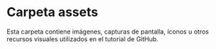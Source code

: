 # Carpeta assets

Esta carpeta contiene imágenes, capturas de pantalla, íconos u otros recursos visuales utilizados en el tutorial de GitHub.

